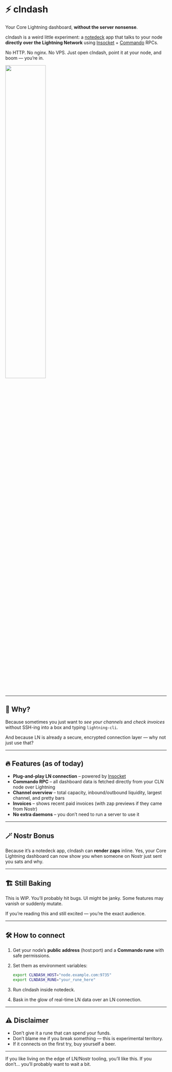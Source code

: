 # ⚡ clndash

Your Core Lightning dashboard, **without the server nonsense**.

clndash is a weird little experiment: a [notedeck][notedeck] app that talks to your node **directly over the Lightning Network** using [lnsocket][lnsocket] + [Commando][commando] RPCs.

No HTTP. No nginx. No VPS.
Just open clndash, point it at your node, and boom — you’re in.

<img src="https://jb55.com/s/476285c50d06c3ce.png" width="50%" />

---

## 🤯 Why?

Because sometimes you just want to *see your channels* and *check invoices* without SSH-ing into a box and typing `lightning-cli`.

And because LN is already a secure, encrypted connection layer — why not just use that?

---

## 🔥 Features (as of today)

* **Plug-and-play LN connection** – powered by [lnsocket][lnsocket]
* **Commando RPC** – all dashboard data is fetched directly from your CLN node over Lightning
* **Channel overview** – total capacity, inbound/outbound liquidity, largest channel, and pretty bars
* **Invoices** – shows recent paid invoices (with zap previews if they came from Nostr)
* **No extra daemons** – you don’t need to run a server to use it

---

## 🪄 Nostr Bonus

Because it’s a notedeck app, clndash can **render zaps** inline.
Yes, your Core Lightning dashboard can now show you when someone on Nostr just sent you sats and why.

---

## 🏗 Still Baking

This is WIP.
You’ll probably hit bugs. UI might be janky. Some features may vanish or suddenly mutate.

If you’re reading this and still excited — you’re the exact audience.

---

## 🛠 How to connect

1. Get your node’s **public address** (host\:port) and a **Commando rune** with safe permissions.
2. Set them as environment variables:

   ```bash
   export CLNDASH_HOST="node.example.com:9735"
   export CLNDASH_RUNE="your_rune_here"
   ```
3. Run clndash inside notedeck.
4. Bask in the glow of real-time LN data over an LN connection.

---

## ⚠️ Disclaimer

* Don’t give it a rune that can spend your funds.
* Don’t blame me if you break something — this is experimental territory.
* If it connects on the first try, buy yourself a beer.

---

If you like living on the edge of LN/Nostr tooling, you’ll like this.
If you don’t… you’ll probably want to wait a bit.


[commando]: https://docs.corelightning.org/reference/commando
[lnsocket]: https://github.com/jb55/lnsocket-rs
[notedeck]: https://github.com/damus-io/notedeck

